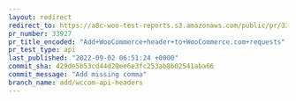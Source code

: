 ```yaml
---
layout: redirect
redirect_to: https://a8c-woo-test-reports.s3.amazonaws.com/public/pr/33927/api/index.html
pr_number: 33927
pr_title_encoded: "Add+WooCommerce+header+to+WooCommerce.com+requests"
pr_test_type: api
last_published: "2022-09-02 06:51:24 +0000"
commit_sha: 429de5b53cd44d20ee6e3fc253ab8b02541aba66
commit_message: "Add missing comma"
branch_name: add/wccom-api-headers
---
```


